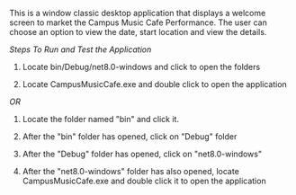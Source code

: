 This is a window classic desktop application that displays a welcome screen to market the Campus Music Cafe Performance. The user can choose an option to view the date, start location and view the details.

*Steps To Run and Test the Application*

1. Locate bin/Debug/net8.0-windows and click to open the folders

2. Locate CampusMusicCafe.exe and double click to open the application 

*OR*

1. Locate the folder named "bin" and click it.

2. After the "bin" folder has opened, click on "Debug" folder

3. After the "Debug" folder has opened, click on "net8.0-windows"

4. After the "net8.0-windows" folder has also opened, locate CampusMusicCafe.exe and double click it to open the application
